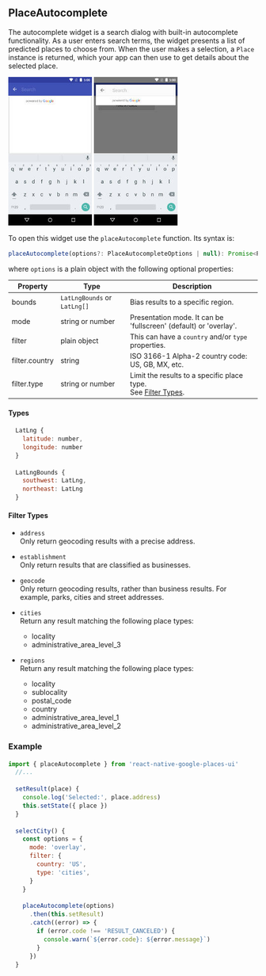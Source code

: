 ## PlaceAutocomplete

The autocomplete widget is a search dialog with built-in autocomplete functionality. As a user enters search terms, the widget presents a list of predicted places to choose from. When the user makes a selection, a `Place` instance is returned, which your app can then use to get details about the selected place.

![PlacePicker](images/acw_fullscreen.jpg)
![PlacePicker](images/acw_overlay.jpg)

To open this widget use the `placeAutocomplete` function. Its syntax is:
```js
placeAutocomplete(options?: PlaceAutocompleteOptions | null): Promise<Place>
```

where `options` is a plain object with the following optional properties:

Property | Type                     | Description
---------|--------------------------|------------
bounds   | `LatLngBounds` or `LatLng[]` | Bias results to a specific region.
mode     | string or number | Presentation mode. It can be 'fullscreen' (default) or 'overlay'.
filter   | plain object     | This can have a `country` and/or `type` properties.
filter.country | string     | ISO 3166-1 Alpha-2 country code: US, GB, MX, etc.
filter.type    | string or number | Limit the results to a specific place type.<br>See [Filter Types](#filter-types).

#### Types
```js
  LatLng {
    latitude: number,
    longitude: number
  }

  LatLngBounds {
    southwest: LatLng,
    northeast: LatLng
  }
```

#### Filter Types

* `address`<br>
    Only return geocoding results with a precise address.

* `establishment`<br>
    Only return results that are classified as businesses.


* `geocode`<br>
    Only return geocoding results, rather than business results.
    For example, parks, cities and street addresses.

* `cities`<br>
    Return any result matching the following place types:
    - locality
    - administrative_area_level_3

* `regions`<br>
    Return any result matching the following place types:
    - locality
    - sublocality
    - postal_code
    - country
    - administrative_area_level_1
    - administrative_area_level_2

### Example
```js
import { placeAutocomplete } from 'react-native-google-places-ui'
  //...

  setResult(place) {
    console.log('Selected:', place.address)
    this.setState({ place })
  }

  selectCity() {
    const options = {
      mode: 'overlay',
      filter: {
        country: 'US',
        type: 'cities',
      }
    }

    placeAutocomplete(options)
      .then(this.setResult)
      .catch((error) => {
        if (error.code !== 'RESULT_CANCELED') {
          console.warn(`${error.code}: ${error.message}`)
        }
      })
  }
```
